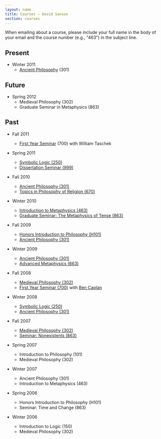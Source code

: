 ```yaml
---
layout: name
title: Courses — David Sanson
section: courses
---
```


When emailing about a course, please include your full name in the body of your email and the course number (e.g., "463") in the subject line. 

## Present

+   Winter 2011
	+	[Ancient Philosophy](/301) (301)

## Future

+	Spring 2012
	+	Medieval Philosophy (302)
	+	Graduate Seminar in Metaphysics (863)

## Past

-   Fall 2011
    +	[First Year Seminar](/700f2011) (700) with William Taschek

-   Spring 2011
	+	[Symbolic Logic (250)](/250s2011)
    +	[Dissertation Seminar (999)](/999s2011)

-	Fall 2010
	-   [Ancient Philosophy (301)](/301f2010)
	-   [Topics in Philosophy of Religion (670)](/670f2010)

-   Winter 2010
    +   [Introduction to Metaphysics (463)](/463w2010)
    +   [Graduate Seminar: The Metaphysics of Tense (863)](/863w2010)

-	Fall 2009
	-   [Honors Introduction to Philosophy (H101)](/101f2009)
	-   [Ancient Philosophy (301)](/301f2009)

-	Winter 2009
	-   [Ancient Philosophy (301)](http://phil301w2009.wordpress.com)
	-   [Advanced Metaphysics (663)](http://phil663w2009.wordpress.com)

-	Fall 2008
	-   [Medieval Philosophy (302)](http://phil302f2008.wordpress.com)
	-   [First Year Seminar (700)](http://phil700f2008.wordpress.com/) with [Ben Caplan](http://people.cohums.ohio-state.edu/caplan16/)

-	Winter 2008
	-   [Symbolic Logic (250)](http://people.cohums.ohio-state.edu/sanson7/courses/250.2008.winter/index.html) 
	-   [Ancient Philosophy (301)](http://people.cohums.ohio-state.edu/sanson7/301.2008.winter/index.html) 

-	Fall 2007
	-   [Medieval Philosophy (302)](http://people.cohums.ohio-state.edu/sanson7/courses/302.2007.fall/index.html) 
	-   [Seminar: Nonexistents (863)](http://people.cohums.ohio-state.edu/sanson7/courses/863.2007.fall/index.html)

-	Spring 2007
	-   Introduction to Philosophy (101)
	-   Medieval Philosophy (302)

-	Winter 2007
	-   Ancient Philosophy (301)
	-   Introduction to Metaphysics (463)

-	Spring 2006
	-   Honors Introduction to Philosophy (H101)
	-   Seminar: Time and Change (863)

-	Winter 2006
	-	Introduction to Logic (150)
	-	Medieval Philosophy (302)

